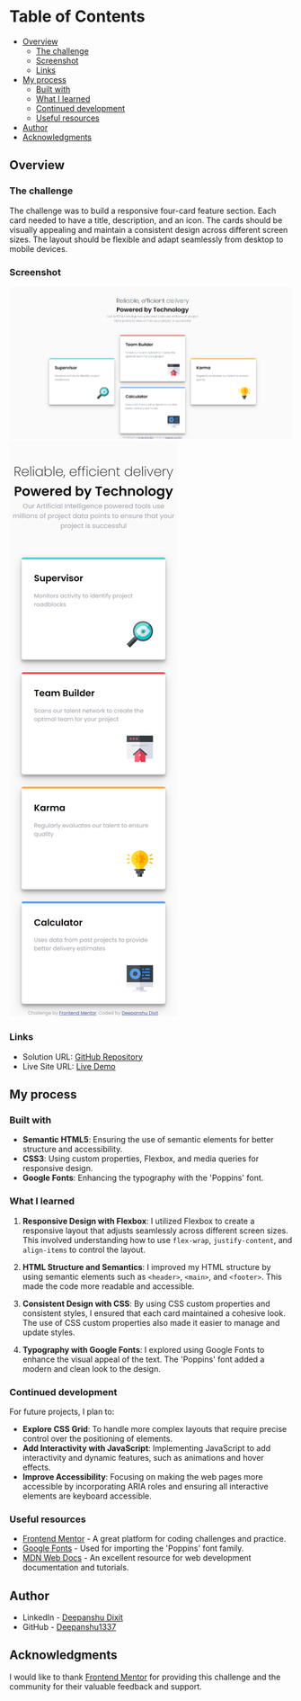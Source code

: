 # Table of Contents

- [Overview](#overview)
  - [The challenge](#the-challenge)
  - [Screenshot](#screenshot)
  - [Links](#links)
- [My process](#my-process)
  - [Built with](#built-with)
  - [What I learned](#what-i-learned)
  - [Continued development](#continued-development)
  - [Useful resources](#useful-resources)
- [Author](#author)
- [Acknowledgments](#acknowledgments)

## Overview

### The challenge

The challenge was to build a responsive four-card feature section. Each card needed to have a title, description, and an icon. The cards should be visually appealing and maintain a consistent design across different screen sizes. The layout should be flexible and adapt seamlessly from desktop to mobile devices.

### Screenshot

![Screenshot of the Four Card Feature Section](./design/desktop-preview.jpg)
![Screenshot of the Four Card Feature Section](./design/mobile-design.jpg)
### Links

- Solution URL: [GitHub Repository](https://github.com/Deepanshu1337/flexbox-four-card-feature-section-master)
- Live Site URL: [Live Demo](https://four-card-challange.surge.sh)

## My process

### Built with

- **Semantic HTML5**: Ensuring the use of semantic elements for better structure and accessibility.
- **CSS3**: Using custom properties, Flexbox, and media queries for responsive design.
- **Google Fonts**: Enhancing the typography with the 'Poppins' font.

### What I learned

1. **Responsive Design with Flexbox**: I utilized Flexbox to create a responsive layout that adjusts seamlessly across different screen sizes. This involved understanding how to use `flex-wrap`, `justify-content`, and `align-items` to control the layout.
   
2. **HTML Structure and Semantics**: I improved my HTML structure by using semantic elements such as `<header>`, `<main>`, and `<footer>`. This made the code more readable and accessible.

3. **Consistent Design with CSS**: By using CSS custom properties and consistent styles, I ensured that each card maintained a cohesive look. The use of CSS custom properties also made it easier to manage and update styles.

4. **Typography with Google Fonts**: I explored using Google Fonts to enhance the visual appeal of the text. The 'Poppins' font added a modern and clean look to the design.

### Continued development

For future projects, I plan to:

- **Explore CSS Grid**: To handle more complex layouts that require precise control over the positioning of elements.
- **Add Interactivity with JavaScript**: Implementing JavaScript to add interactivity and dynamic features, such as animations and hover effects.
- **Improve Accessibility**: Focusing on making the web pages more accessible by incorporating ARIA roles and ensuring all interactive elements are keyboard accessible.

### Useful resources

- [Frontend Mentor](https://www.frontendmentor.io) - A great platform for coding challenges and practice.
- [Google Fonts](https://fonts.google.com/) - Used for importing the 'Poppins' font family.
- [MDN Web Docs](https://developer.mozilla.org/) - An excellent resource for web development documentation and tutorials.

## Author

- LinkedIn - [Deepanshu Dixit](https://www.linkedin.com/in/deepanshudixit280/)
- GitHub - [Deepanshu1337](https://github.com/Deepanshu1337)

## Acknowledgments

I would like to thank [Frontend Mentor](https://www.frontendmentor.io) for providing this challenge and the community for their valuable feedback and support.
